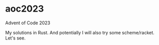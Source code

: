 # aoc2023
Advent of Code 2023

My solutions in Rust. And potentially I will also try some scheme/racket. Let's see.
